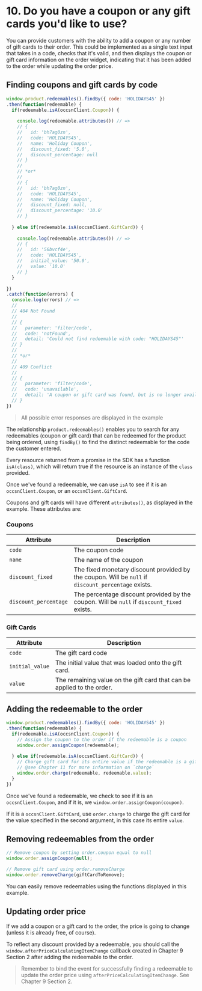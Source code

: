 # 10. Do you have a coupon or any gift cards you'd like to use?

You can provide customers with the ability to add a coupon or any number of gift cards to their order. This could be
implemented as a single text input that takes in a code, checks that it's valid, and then displays the coupon or gift
card information on the order widget, indicating that it has been added to the order while updating the order price.

## Finding coupons and gift cards by code

```javascript
window.product.redeemables().findBy({ code: 'HOLIDAYS45' })
.then(function(redeemable) {
  if(redeemable.isA(occsnClient.Coupon)) {
    
    console.log(redeemable.attributes()) // =>
    // {
    //   id: 'bh7ag0zn',
    //   code: 'HOLIDAYS45',
    //   name: 'Holiday Coupon',
    //   discount_fixed: '5.0',
    //   discount_percentage: null
    // }
    //
    // *or*
    //
    // {
    //   id: 'bh7ag0zn',
    //   code: 'HOLIDAYS45',
    //   name: 'Holiday Coupon',
    //   discount_fixed: null,
    //   discount_percentage: '10.0'
    // }
    
  } else if(redeemable.isA(occsnClient.GiftCard)) {
    
    console.log(redeemable.attributes()) // =>
    // {
    //   id: '56bvcf4e',
    //   code: 'HOLIDAYS45',
    //   initial_value: '50.0',
    //   value: '10.0'
    // }
  }
  
})
.catch(function(errors) {
  console.log(errors) // =>
  //
  // 404 Not Found
  //
  // {
  //   parameter: 'filter/code',
  //   code: 'notFound',
  //   detail: 'Could not find redeemable with code: "HOLIDAYS45"'
  // }
  //
  // *or*
  //
  // 409 Conflict
  //
  // {
  //   parameter: 'filter/code',
  //   code: 'unavailable',
  //   detail: 'A coupon or gift card was found, but is no longer available for use.'
  // }
})
```

> All possible error responses are displayed in the example

The relationship `product.redeemables()` enables you to search for any redeemables (coupon or gift card) that can be redeemed
for the product being ordered, using `findBy()` to find the distinct redeemable for the code the customer entered.

Every resource returned from a promise in the SDK has a function `isA(class)`, which will return true if the resource is an
instance of the `class` provided.

Once we've found a redeemable, we can use `isA` to see if it is an `occsnClient.Coupon`, or an `occsnClient.GiftCard`.

Coupons and gift cards will have different `attributes()`, as displayed in the example. These attributes are:

### Coupons

Attribute | Description
--------- | -----------
`code` | The coupon code
`name` | The name of the coupon
`discount_fixed` | The fixed monetary discount provided by the coupon. Will be `null` if `discount_percentage` exists.
`discount_percentage` | The percentage discount provided by the coupon. Will be `null` if `discount_fixed` exists.

### Gift Cards

Attribute | Description
--------- | -----------
`code` | The gift card code
`initial_value` | The initial value that was loaded onto the gift card.
`value` | The remaining value on the gift card that can be applied to the order.

## Adding the redeemable to the order

```javascript
window.product.redeemables().findBy({ code: 'HOLIDAYS45' })
.then(function(redeemable) {
  if(redeemable.isA(occsnClient.Coupon)) {
    // Assign the coupon to the order if the redeemable is a coupon
    window.order.assignCoupon(redeemable);
    
  } else if(redeemable.isA(occsnClient.GiftCard)) {
    // Charge gift card for its entire value if the redeemable is a gift card
    // @see Chapter 11 for more information on `charge`
    window.order.charge(redeemable, redeemable.value);
  }
})
```

Once we've found a redeemable, we check to see if it is an `occsnClient.Coupon`, and if it is, we `window.order.assignCoupon(coupon)`.

If it is a `occsnClient.GiftCard`, use `order.charge` to charge the gift card for the value specified in the second argument, in this case its entire `value`.

## Removing redeemables from the order

```javascript
// Remove coupon by setting order.coupon equal to null
window.order.assignCoupon(null);

// Remove gift card using order.removeCharge
window.order.removeCharge(giftCardToRemove);
```

You can easily remove redeemables using the functions displayed in this example.

## Updating order price

If we add a coupon or a gift card to the order, the price is going to change (unless it is already free, of course).

To reflect any discount provided by a redeemable, you should call the `window.afterPriceCalculatingItemChange` callback
created in Chapter 9 Section 2 after adding the redeemable to the order.

> Remember to bind the event for successfully finding a redeemable to update the order price using `afterPriceCalculatingItemChange`.
See Chapter 9 Section 2.